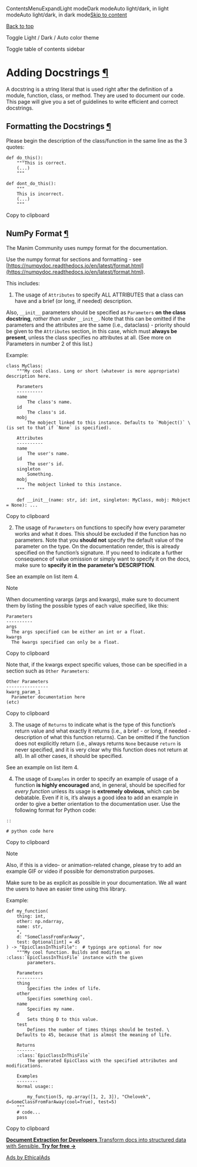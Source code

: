 ContentsMenuExpandLight modeDark modeAuto light/dark, in light modeAuto light/dark, in dark mode[Skip to content](https://docs.manim.community/en/stable/contributing/docs/docstrings.html#furo-main-content)

[Back to top](https://docs.manim.community/en/stable/contributing/docs/docstrings.html#)

Toggle Light / Dark / Auto color theme

Toggle table of contents sidebar

# Adding Docstrings [¶](https://docs.manim.community/en/stable/contributing/docs/docstrings.html\#adding-docstrings "Link to this heading")

A docstring is a string literal that is used right after the definition
of a module, function, class, or method. They are used to document our code.
This page will give you a set of guidelines to write efficient and correct docstrings.

## Formatting the Docstrings [¶](https://docs.manim.community/en/stable/contributing/docs/docstrings.html\#formatting-the-docstrings "Link to this heading")

Please begin the description of the class/function in the same line as
the 3 quotes:

```
def do_this():
    """This is correct.
    (...)
    """

def dont_do_this():
    """
    This is incorrect.
    (...)
    """

```

Copy to clipboard

## NumPy Format [¶](https://docs.manim.community/en/stable/contributing/docs/docstrings.html\#numpy-format "Link to this heading")

The Manim Community uses numpy format for the documentation.

Use the numpy format for sections and formatting - see
[https://numpydoc.readthedocs.io/en/latest/format.html](https://numpydoc.readthedocs.io/en/latest/format.html).

This includes:

1. The usage of `Attributes` to specify ALL ATTRIBUTES that a
class can have and a brief (or long, if
needed) description.


Also, `__init__` parameters should be specified as `Parameters` **on**
**the class docstring**, _rather than under_ `__init__`. Note that this
can be omitted if the parameters and the attributes are the same
(i.e., dataclass) - priority should be given to the `Attributes`
section, in this case, which must **always be present**, unless the
class specifies no attributes at all. (See more on Parameters in number
2 of this list.)

Example:

```
class MyClass:
    """My cool class. Long or short (whatever is more appropriate) description here.

    Parameters
    ----------
    name
        The class's name.
    id
        The class's id.
    mobj
        The mobject linked to this instance. Defaults to `Mobject()` \
(is set to that if `None` is specified).

    Attributes
    ----------
    name
        The user's name.
    id
        The user's id.
    singleton
        Something.
    mobj
        The mobject linked to this instance.
    """

    def __init__(name: str, id: int, singleton: MyClass, mobj: Mobject = None): ...

```

Copy to clipboard

2. The usage of `Parameters` on functions to specify how
every parameter works and what it does. This should be excluded if
the function has no parameters. Note that you **should not** specify
the default value of the parameter on the type. On the documentation
render, this is already specified on the function’s signature. If you
need to indicate a further consequence of value omission or simply
want to specify it on the docs, make sure to **specify it in the**
**parameter’s DESCRIPTION**.


See an example on list item 4.

Note

When documenting varargs (args and kwargs), make sure to
document them by listing the possible types of each value specified,
like this:

```
Parameters
----------
args
  The args specified can be either an int or a float.
kwargs
  The kwargs specified can only be a float.

```

Copy to clipboard

Note that, if the kwargs expect specific values, those can be specified
in a section such as `Other Parameters`:

```
Other Parameters
----------------
kwarg_param_1
  Parameter documentation here
(etc)

```

Copy to clipboard

3. The usage of `Returns` to indicate what is the type of this
function’s return value and what exactly it returns (i.e., a brief -
or long, if needed - description of what this function returns). Can
be omitted if the function does not explicitly return (i.e., always
returns `None` because `return` is never specified, and it is
very clear why this function does not return at all). In all other
cases, it should be specified.


See an example on list item 4.

4. The usage of `Examples` in order to specify an example of usage of
a function **is highly encouraged** and, in general, should be
specified for _every function_ unless its usage is **extremely**
**obvious**, which can be debatable. Even if it is, it’s always a good
idea to add an example in order to give a better orientation to the
documentation user. Use the following format for Python code:





```
::

# python code here

```

Copy to clipboard


Note

Also, if this is a video- or animation-related change, please
try to add an example GIF or video if possible for demonstration
purposes.

Make sure to be as explicit as possible in your documentation. We all
want the users to have an easier time using this library.

Example:

```
def my_function(
    thing: int,
    other: np.ndarray,
    name: str,
    *,
    d: "SomeClassFromFarAway",
    test: Optional[int] = 45
) -> "EpicClassInThisFile":  # typings are optional for now
    """My cool function. Builds and modifies an :class:`EpicClassInThisFile` instance with the given
        parameters.

    Parameters
    ----------
    thing
        Specifies the index of life.
    other
        Specifies something cool.
    name
        Specifies my name.
    d
        Sets thing D to this value.
    test
        Defines the number of times things should be tested. \
    Defaults to 45, because that is almost the meaning of life.

    Returns
    -------
    :class:`EpicClassInThisFile`
        The generated EpicClass with the specified attributes and modifications.

    Examples
    --------
    Normal usage::

        my_function(5, np.array([1, 2, 3]), "Chelovek", d=SomeClassFromFarAway(cool=True), test=5)
    """
    # code...
    pass

```

Copy to clipboard

[**Document Extraction for Developers** Transform docs into structured data with Sensible. **Try for free →**](https://server.ethicalads.io/proxy/click/8517/019600e5-40a3-7792-892c-634c4ae460ff/)

[Ads by EthicalAds](https://www.ethicalads.io/advertisers/topics/data-science/?ref=ea-text)
